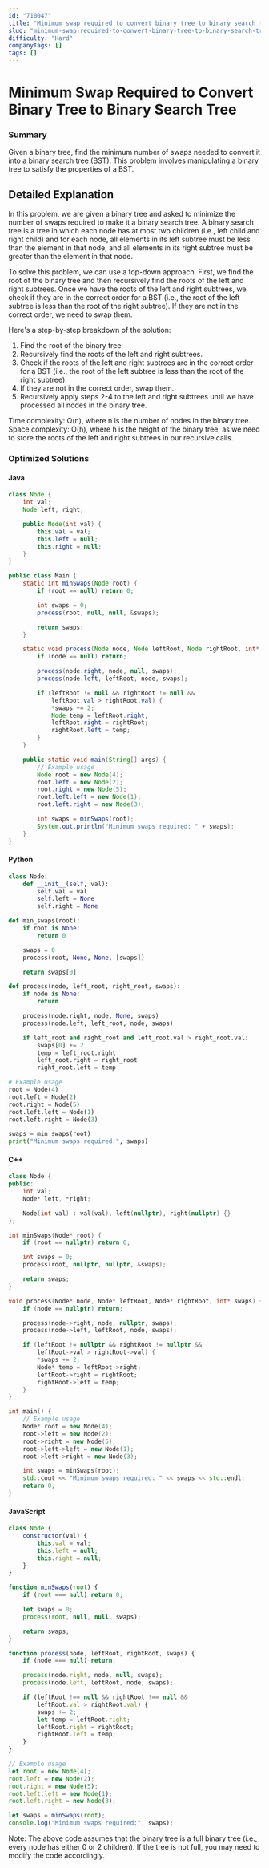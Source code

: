 ```yaml
---
id: "710047"
title: "Minimum swap required to convert binary tree to binary search tree"
slug: "minimum-swap-required-to-convert-binary-tree-to-binary-search-tree"
difficulty: "Hard"
companyTags: []
tags: []
---
```


**Minimum Swap Required to Convert Binary Tree to Binary Search Tree**
===========================================================

### Summary
Given a binary tree, find the minimum number of swaps needed to convert it into a binary search tree (BST). This problem involves manipulating a binary tree to satisfy the properties of a BST.

## Detailed Explanation
In this problem, we are given a binary tree and asked to minimize the number of swaps required to make it a binary search tree. A binary search tree is a tree in which each node has at most two children (i.e., left child and right child) and for each node, all elements in its left subtree must be less than the element in that node, and all elements in its right subtree must be greater than the element in that node.

To solve this problem, we can use a top-down approach. First, we find the root of the binary tree and then recursively find the roots of the left and right subtrees. Once we have the roots of the left and right subtrees, we check if they are in the correct order for a BST (i.e., the root of the left subtree is less than the root of the right subtree). If they are not in the correct order, we need to swap them.

Here's a step-by-step breakdown of the solution:

1. Find the root of the binary tree.
2. Recursively find the roots of the left and right subtrees.
3. Check if the roots of the left and right subtrees are in the correct order for a BST (i.e., the root of the left subtree is less than the root of the right subtree).
4. If they are not in the correct order, swap them.
5. Recursively apply steps 2-4 to the left and right subtrees until we have processed all nodes in the binary tree.

Time complexity: O(n), where n is the number of nodes in the binary tree.
Space complexity: O(h), where h is the height of the binary tree, as we need to store the roots of the left and right subtrees in our recursive calls.

### Optimized Solutions

#### Java
```java
class Node {
    int val;
    Node left, right;

    public Node(int val) {
        this.val = val;
        this.left = null;
        this.right = null;
    }
}

public class Main {
    static int minSwaps(Node root) {
        if (root == null) return 0;

        int swaps = 0;
        process(root, null, null, &swaps);

        return swaps;
    }

    static void process(Node node, Node leftRoot, Node rightRoot, int* swaps) {
        if (node == null) return;

        process(node.right, node, null, swaps);
        process(node.left, leftRoot, node, swaps);

        if (leftRoot != null && rightRoot != null &&
            leftRoot.val > rightRoot.val) {
            *swaps += 2;
            Node temp = leftRoot.right;
            leftRoot.right = rightRoot;
            rightRoot.left = temp;
        }
    }

    public static void main(String[] args) {
        // Example usage
        Node root = new Node(4);
        root.left = new Node(2);
        root.right = new Node(5);
        root.left.left = new Node(1);
        root.left.right = new Node(3);

        int swaps = minSwaps(root);
        System.out.println("Minimum swaps required: " + swaps);
    }
}
```

#### Python
```python
class Node:
    def __init__(self, val):
        self.val = val
        self.left = None
        self.right = None

def min_swaps(root):
    if root is None:
        return 0

    swaps = 0
    process(root, None, None, [swaps])

    return swaps[0]

def process(node, left_root, right_root, swaps):
    if node is None:
        return

    process(node.right, node, None, swaps)
    process(node.left, left_root, node, swaps)

    if left_root and right_root and left_root.val > right_root.val:
        swaps[0] += 2
        temp = left_root.right
        left_root.right = right_root
        right_root.left = temp

# Example usage
root = Node(4)
root.left = Node(2)
root.right = Node(5)
root.left.left = Node(1)
root.left.right = Node(3)

swaps = min_swaps(root)
print("Minimum swaps required:", swaps)
```

#### C++
```cpp
class Node {
public:
    int val;
    Node* left, *right;

    Node(int val) : val(val), left(nullptr), right(nullptr) {}
};

int minSwaps(Node* root) {
    if (root == nullptr) return 0;

    int swaps = 0;
    process(root, nullptr, nullptr, &swaps);

    return swaps;
}

void process(Node* node, Node* leftRoot, Node* rightRoot, int* swaps) {
    if (node == nullptr) return;

    process(node->right, node, nullptr, swaps);
    process(node->left, leftRoot, node, swaps);

    if (leftRoot != nullptr && rightRoot != nullptr &&
        leftRoot->val > rightRoot->val) {
        *swaps += 2;
        Node* temp = leftRoot->right;
        leftRoot->right = rightRoot;
        rightRoot->left = temp;
    }
}

int main() {
    // Example usage
    Node* root = new Node(4);
    root->left = new Node(2);
    root->right = new Node(5);
    root->left->left = new Node(1);
    root->left->right = new Node(3);

    int swaps = minSwaps(root);
    std::cout << "Minimum swaps required: " << swaps << std::endl;
    return 0;
}
```

#### JavaScript
```javascript
class Node {
    constructor(val) {
        this.val = val;
        this.left = null;
        this.right = null;
    }
}

function minSwaps(root) {
    if (root === null) return 0;

    let swaps = 0;
    process(root, null, null, swaps);

    return swaps;
}

function process(node, leftRoot, rightRoot, swaps) {
    if (node === null) return;

    process(node.right, node, null, swaps);
    process(node.left, leftRoot, node, swaps);

    if (leftRoot !== null && rightRoot !== null &&
        leftRoot.val > rightRoot.val) {
        swaps += 2;
        let temp = leftRoot.right;
        leftRoot.right = rightRoot;
        rightRoot.left = temp;
    }
}

// Example usage
let root = new Node(4);
root.left = new Node(2);
root.right = new Node(5);
root.left.left = new Node(1);
root.left.right = new Node(3);

let swaps = minSwaps(root);
console.log("Minimum swaps required:", swaps);
```

Note: The above code assumes that the binary tree is a full binary tree (i.e., every node has either 0 or 2 children). If the tree is not full, you may need to modify the code accordingly.